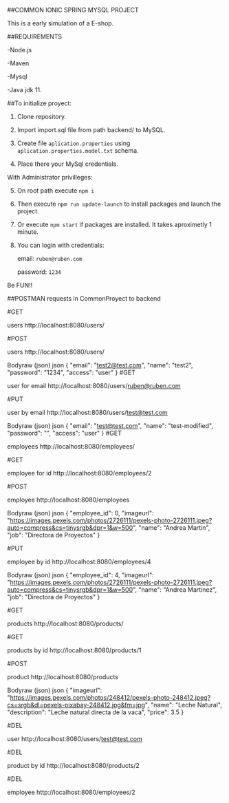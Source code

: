 ##COMMON IONIC SPRING MYSQL PROJECT

This is a early simulation of a E-shop.

##REQUIREMENTS

-Node.js

-Maven

-Mysql

-Java jdk 11.

##To initialize proyect:

1. Clone repository.

2. Import import.sql file  from path backend/ to MySQL.

3. Create file `aplication.properties` using `aplication.properties.model.txt` schema.

4. Place there your MySql credentials.

With Administrator privilleges:

5. On root path execute `npm i`

6. Then execute `npm run update-launch` to install packages and launch the project.

7. Or execute `npm start` if packages are installed. It takes aproximetly 1 minute.

8. You can login with credentials:

    email: `ruben@ruben.com`

    password: `1234`

Be FUN!!




##POSTMAN requests in CommonProyect to backend

#GET

users
http://localhost:8080/users/

#POST

users
http://localhost:8080/users/

Bodyraw (json)
json
{
  "email": "test2@test.com",
  "name": "test2",
  "password": "1234",
  "access": "user"
}
#GET

user for email
http://localhost:8080/users/ruben@ruben.com

#PUT

user by email
http://localhost:8080/users/test@test.com

Bodyraw (json)
json
{
  "email": "test@test.com",
  "name": "test-modified",
  "password": "",
  "access": "user"
}
#GET

employees
http://localhost:8080/employees/


#GET

employee for id
http://localhost:8080/employees/2


#POST

employee
http://localhost:8080/employees

Bodyraw (json)
json
{
  "employee_id": 0,
  "imageurl": "https://images.pexels.com/photos/2726111/pexels-photo-2726111.jpeg?auto=compress&cs=tinysrgb&dpr=1&w=500",
  "name": "Andrea Martín",
  "job": "Directora de Proyectos"
}

#PUT

employee by id
http://localhost:8080/employees/4

Bodyraw (json)
json
{
  "employee_id": 4,
  "imageurl": "https://images.pexels.com/photos/2726111/pexels-photo-2726111.jpeg?auto=compress&cs=tinysrgb&dpr=1&w=500",
  "name": "Andrea Martínez",
  "job": "Directora de Proyectos"
}

#GET

products
http://localhost:8080/products/

#GET

products by id
http://localhost:8080/products/1

#POST

product
http://localhost:8080/products

Bodyraw (json)
json
{
  "imageurl": "https://images.pexels.com/photos/248412/pexels-photo-248412.jpeg?cs=srgb&dl=pexels-pixabay-248412.jpg&fm=jpg",
  "name": "Leche Natural",
  "description": "Leche natural directa de la vaca",
  "price": 3.5
}

#DEL

user
http://localhost:8080/users/test@test.com

#DEL

product by id
http://localhost:8080/products/2

#DEL

employee
http://localhost:8080/employees/2
